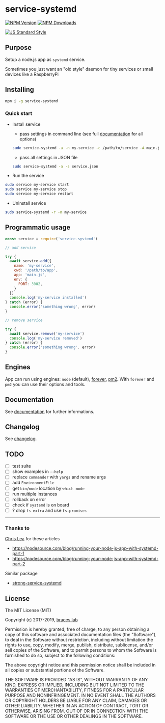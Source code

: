 # service-systemd

[![NPM Version](http://img.shields.io/npm/v/service-systemd.svg?style=flat)](https://www.npmjs.org/package/service-systemd)
[![NPM Downloads](https://img.shields.io/npm/dm/service-systemd.svg?style=flat)](https://www.npmjs.org/package/service-systemd)

[![JS Standard Style](https://img.shields.io/badge/code%20style-standard-brightgreen.svg)](http://standardjs.com/)

## Purpose

Setup a node.js app as `systemd` service. 

Sometimes you just want an "old style" daemon for tiny services or small devices like a RaspberryPi

## Installing

````bash
npm i -g service-systemd
````

### Quick start

- Install service

  + pass settings in command line (see full [documentation](./doc/README.md) for all options)
  ````bash
  sudo service-systemd -a -n my-service -c /path/to/service -A main.js
  ````

  + pass all settings in JSON file
  ````bash
  sudo service-systemd -a -s service.json
  ````

- Run the service

````bash
sudo service my-service start
sudo service my-service stop
sudo service my-service restart
````

- Uninstall service

````bash
sudo service-systemd -r -n my-service
````

## Programmatic usage

````js
const service = require('service-systemd')

// add service

try {
  await service.add({
    name: 'my-service',
    cwd: '/path/to/app',
    app: 'main.js',
    env: {
      PORT: 3002,
    }
  })
  console.log('my-service installed')
} catch (error) {
  console.error('something wrong', error)
}

// remove service

try {
  await service.remove('my-service')
  console.log('my-service removed')
} catch (error) {
  console.error('something wrong', error)
}

````

## Engines

App can run using engines: ``node`` (default), [forever](https://github.com/foreverjs/forever), [pm2](http://pm2.keymetrics.io). With ``forever`` and ``pm2`` you can use their options and tools.

## Documentation

See [documentation](./doc/README.md) for further informations.

## Changelog

See [changelog](./CHANGELOG.md).

## TODO

- [ ] test suite
- [ ] show examples in `--help`
- [ ] replace `commander` with `yargs` and rename args
- [ ] add `EnvironmentFile`
- [ ] get `bin/node` location by `which node`
- [ ] run multiple instances
- [ ] rollback on error
- [ ] check if `systemd` is on board
- [ ] ? drop `fs-extra` and use `fs.promises`

---

### Thanks to

[Chris Lea](https://github.com/chrislea) for these articles
- https://nodesource.com/blog/running-your-node-js-app-with-systemd-part-1
- https://nodesource.com/blog/running-your-node-js-app-with-systemd-part-2

Similar package  
- [strong-service-systemd](https://github.com/strongloop/strong-service-systemd)

## License

The MIT License (MIT)

Copyright (c) 2017-2019, [braces lab](https://braceslab.com)

Permission is hereby granted, free of charge, to any person obtaining a copy
of this software and associated documentation files (the "Software"), to deal
in the Software without restriction, including without limitation the rights
to use, copy, modify, merge, publish, distribute, sublicense, and/or sell
copies of the Software, and to permit persons to whom the Software is
furnished to do so, subject to the following conditions:

The above copyright notice and this permission notice shall be included in all
copies or substantial portions of the Software.

THE SOFTWARE IS PROVIDED "AS IS", WITHOUT WARRANTY OF ANY KIND, EXPRESS OR
IMPLIED, INCLUDING BUT NOT LIMITED TO THE WARRANTIES OF MERCHANTABILITY,
FITNESS FOR A PARTICULAR PURPOSE AND NONINFRINGEMENT. IN NO EVENT SHALL THE
AUTHORS OR COPYRIGHT HOLDERS BE LIABLE FOR ANY CLAIM, DAMAGES OR OTHER
LIABILITY, WHETHER IN AN ACTION OF CONTRACT, TORT OR OTHERWISE, ARISING FROM,
OUT OF OR IN CONNECTION WITH THE SOFTWARE OR THE USE OR OTHER DEALINGS IN THE
SOFTWARE.
